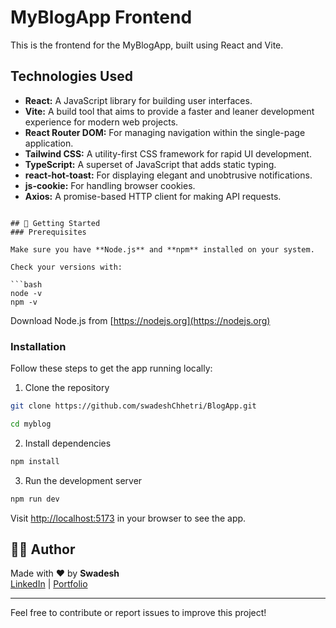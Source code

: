 # MyBlogApp Frontend

This is the frontend for the MyBlogApp, built using React and Vite.

## Technologies Used

* **React:** A JavaScript library for building user interfaces.
* **Vite:** A build tool that aims to provide a faster and leaner development experience for modern web projects.
* **React Router DOM:** For managing navigation within the single-page application.
* **Tailwind CSS:** A utility-first CSS framework for rapid UI development.
* **TypeScript:** A superset of JavaScript that adds static typing.
* **react-hot-toast:** For displaying elegant and unobtrusive notifications.
* **js-cookie:** For handling browser cookies.
* **Axios:** A promise-based HTTP client for making API requests.


```

## 🚀 Getting Started
### Prerequisites

Make sure you have **Node.js** and **npm** installed on your system.

Check your versions with:

```bash
node -v
npm -v
```

Download Node.js from [https://nodejs.org](https://nodejs.org)

### Installation

Follow these steps to get the app running locally:

1. Clone the repository

```bash
git clone https://github.com/swadeshChhetri/BlogApp.git

cd myblog
```

2. Install dependencies

```bash
npm install
```

3. Run the development server

```bash
npm run dev
```

Visit [http://localhost:5173](http://localhost:5173) in your browser to see the app.

## 🙋‍♂️ Author

Made with ❤️ by **Swadesh**  
[LinkedIn](www.linkedin.com/in/swadeshchhetri) | [Portfolio](https://myportfolio-weld-omega.vercel.app/)

---

Feel free to contribute or report issues to improve this project!

